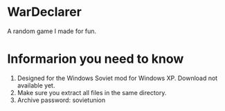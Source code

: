 # WarDeclarer
A random game I made for fun.
# Informarion you need to know
1. Designed for the Windows Soviet mod for Windows XP. Download not available yet.
2. Make sure you extract all files in the same directory.
3. Archive password: sovietunion

